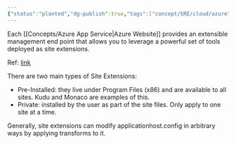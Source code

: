 ```yaml
---
{"status":"planted","dg-publish":true,"tags":["concept/SRE/cloud/azure"],"definition":"Site Extensions are management endpoints allows extending your site management tools.","ms-learn-url":"https://azure.microsoft.com/en-us/blog/azure-web-sites-extensions/","creation_date":"2024-05-02 22:00","permalink":"/concepts/azure-site-extensions/","dgPassFrontmatter":true}
---
```



Each [[Concepts/Azure App Service\|Azure Website]] provides an extensible management end point that allows you to leverage a powerful set of tools deployed as site extensions.

Ref: [link](https://github.com/projectkudu/kudu/wiki/Azure-Site-Extensions)

There are two main types of Site Extensions:
* Pre-Installed: they live under Program Files (x86) and are available to all sites. Kudu and Monaco are examples of this.
* Private: installed by the user as part of the site files. Only apply to one site at a time.

Generally, site extensions can modify applicationhost.config in arbitrary ways by applying transforms to it. 